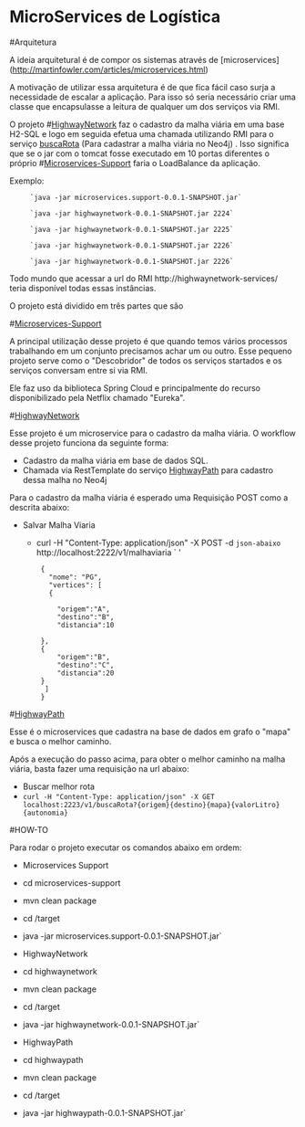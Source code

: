 # MicroServices de Logística
#Arquitetura

A ideia arquitetural é de compor os sistemas através de [microservices] (http://martinfowler.com/articles/microservices.html)

A motivação de utilizar essa arquitetura é de que fica fácil caso surja a necessidade de escalar a aplicação. Para isso só seria necessário criar uma classe que encapsulasse a leitura de qualquer um dos serviços via RMI. 

O projeto #[HighwayNetwork](https://github.com/xild/highwaymicroservices/tree/master/highwaynetwork) faz o cadastro da malha viária em uma base H2-SQL e logo em seguida efetua uma chamada utilizando RMI para o serviço [buscaRota]((https://github.com/xild/highwaymicroservices/tree/master/highwaypath)) (Para cadastrar a malha viária no Neo4j) . Isso significa que se o jar com o tomcat fosse executado em 10 portas diferentes o próprio #[Microservices-Support](https://github.com/xild/highwaymicroservices/tree/master/microservices-support) faria o LoadBalance da aplicação.

Exemplo: 
         
         `java -jar microservices.support-0.0.1-SNAPSHOT.jar`
         
         `java -jar highwaynetwork-0.0.1-SNAPSHOT.jar 2224`
         
         `java -jar highwaynetwork-0.0.1-SNAPSHOT.jar 2225`
         
         `java -jar highwaynetwork-0.0.1-SNAPSHOT.jar 2226`
         
         `java -jar highwaynetwork-0.0.1-SNAPSHOT.jar 2226`
Todo mundo que acessar a url do RMI http://highwaynetwork-services/  teria disponível todas essas instâncias.


O projeto está dividido em três partes que são 

#[Microservices-Support](https://github.com/xild/highwaymicroservices/tree/master/microservices-support)


A principal utilização desse projeto é que quando temos vários processos trabalhando em um conjunto precisamos achar um ou outro.
Esse pequeno projeto serve como o "Descobridor" de todos os serviços startados e os serviços conversam entre si via RMI.

Ele faz uso da biblioteca Spring Cloud e principalmente do recurso disponibilizado pela Netflix 
chamado "Eureka". 

#[HighwayNetwork](https://github.com/xild/highwaymicroservices/tree/master/highwaynetwork)


Esse projeto é um microservice para o cadastro da malha viária. O workflow desse projeto funciona da seguinte forma:  
-  Cadastro da malha viária em base de dados SQL.
-  Chamada via RestTemplate do serviço [HighwayPath](https://github.com/xild/highwaymicroservices/tree/master/highwaypath) para cadastro dessa malha no Neo4j

Para o cadastro da malha viária é esperado uma Requisição POST como a descrita abaixo: 

- Salvar Malha Viaria
   - curl -H "Content-Type: application/json" -X POST -d `json-abaixo` http://localhost:2222/v1/malhaviaria
  ` '

          {
            "nome": "PG",
            "vertices": [
            {
  
              "origem":"A",
              "destino":"B",
              "distancia":10
  
          },
          {
              "origem":"B",
              "destino":"C",
              "distancia":20
          }
           ]
          } 
          
#[HighwayPath](https://github.com/xild/highwaymicroservices/tree/master/highwaypath)

Esse é o microservices que cadastra na base de dados em grafo o "mapa" e busca o melhor caminho. 

Após a execução do passo acima, para obter o melhor caminho na malha viária, basta fazer uma requisição na url abaixo:
 
  - Buscar melhor rota
   -  `curl -H "Content-Type: application/json" -X GET localhost:2223/v1/buscaRota?{origem}{destino}{mapa}{valorLitro}{autonomia}`


#HOW-TO

Para rodar o projeto executar os comandos abaixo em ordem:

- Microservices Support 
 - cd microservices-support
  - mvn clean package
  - cd /target
  - java -jar microservices.support-0.0.1-SNAPSHOT.jar`

- HighwayNetwork
 - cd highwaynetwork
 - mvn clean package
 - cd /target
 - java -jar highwaynetwork-0.0.1-SNAPSHOT.jar`

 
- HighwayPath
 - cd highwaypath
 - mvn clean package
 - cd /target
 - java -jar highwaypath-0.0.1-SNAPSHOT.jar`


